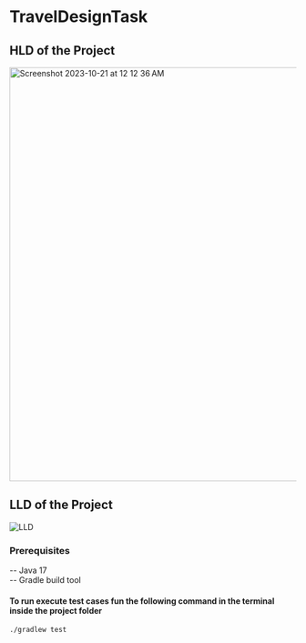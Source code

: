 # TravelDesignTask

## HLD of the Project

<img width="727" alt="Screenshot 2023-10-21 at 12 12 36 AM" src="https://github.com/kalakandi/TravelDesignTask/assets/42131834/b92032f6-6365-4692-9ef2-30f8a7790776">

## LLD of the Project


![LLD](https://github.com/kalakandi/TravelDesignTask/assets/42131834/f578ee74-bf3a-416b-80cd-f46e6f50c670)

### Prerequisites
-- Java 17
<br>
-- Gradle build tool


#### To run execute test cases fun the following command in the terminal inside the project folder
```console
./gradlew test 
```